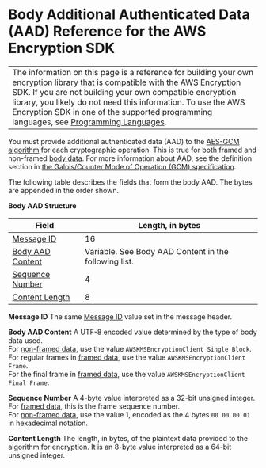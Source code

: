 # Body Additional Authenticated Data \(AAD\) Reference for the AWS Encryption SDK<a name="body-aad-reference"></a>


|  | 
| --- |
|  The information on this page is a reference for building your own encryption library that is compatible with the AWS Encryption SDK\. If you are not building your own compatible encryption library, you likely do not need this information\. To use the AWS Encryption SDK in one of the supported programming languages, see [Programming Languages](programming-languages.md)\.  | 

You must provide additional authenticated data \(AAD\) to the [AES\-GCM algorithm](algorithms-reference.md) for each cryptographic operation\. This is true for both framed and non\-framed [body data](message-format.md#body-structure)\. For more information about AAD, see the definition section in [the Galois/Counter Mode of Operation \(GCM\) specification](http://csrc.nist.gov/groups/ST/toolkit/BCM/documents/proposedmodes/gcm/gcm-spec.pdf)\.

The following table describes the fields that form the body AAD\. The bytes are appended in the order shown\.


**Body AAD Structure**  

| Field | Length, in bytes | 
| --- | --- | 
| [Message ID](#body-aad-message-id) | 16 | 
| [Body AAD Content](#body-aad-content) | Variable\. See Body AAD Content in the following list\. | 
| [Sequence Number](#body-aad-sequence-number) | 4 | 
| [Content Length](#body-aad-content-length) | 8 | 

**Message ID**  <a name="body-aad-message-id"></a>
The same [Message ID](message-format.md#header-message-id) value set in the message header\.

**Body AAD Content**  <a name="body-aad-content"></a>
A UTF\-8 encoded value determined by the type of body data used\.  
For [non\-framed data](message-format.md#body-no-framing), use the value `AWSKMSEncryptionClient Single Block`\.  
For regular frames in [framed data](message-format.md#body-framing), use the value `AWSKMSEncryptionClient Frame`\.  
For the final frame in [framed data](message-format.md#body-framing), use the value `AWSKMSEncryptionClient Final Frame`\.

**Sequence Number**  <a name="body-aad-sequence-number"></a>
A 4\-byte value interpreted as a 32\-bit unsigned integer\.  
For [framed data](message-format.md#body-framing), this is the frame sequence number\.  
For [non\-framed data](message-format.md#body-no-framing), use the value 1, encoded as the 4 bytes `00 00 00 01` in hexadecimal notation\.

**Content Length**  <a name="body-aad-content-length"></a>
The length, in bytes, of the plaintext data provided to the algorithm for encryption\. It is an 8\-byte value interpreted as a 64\-bit unsigned integer\.